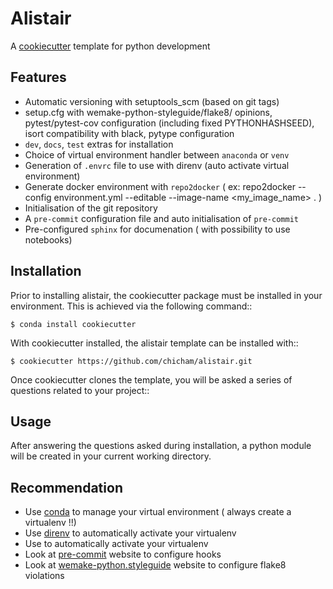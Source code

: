 # Alistair
A [cookiecutter](https://www.github.com/audreyr/cookiecutter "cookiecutter") template for
python development

## Features

 - Automatic versioning with setuptools_scm (based on git tags)
 - setup.cfg with wemake-python-styleguide/flake8/ opinions, pytest/pytest-cov configuration (including fixed PYTHONHASHSEED), isort compatibility with black, pytype configuration
 - `dev`, `docs`, `test` extras for installation
 - Choice of virtual environment handler  between `anaconda` or `venv`
 - Generation of `.envrc` file to use with direnv (auto activate virtual
   environment)
 - Generate docker environment with `repo2docker` ( ex: repo2docker --config environment.yml --editable --image-name <my_image_name> . )
 - Initialisation of the git repository
 - A `pre-commit` configuration file and auto initialisation of `pre-commit`
 - Pre-configured `sphinx` for documenation ( with possibility to use notebooks)

## Installation

Prior to installing alistair, the cookiecutter package must be installed in your environment. This is achieved via the following command::

    $ conda install cookiecutter

With cookiecutter installed, the alistair template can be installed with::

    $ cookiecutter https://github.com/chicham/alistair.git


Once cookiecutter clones the template, you will be asked a series of questions related to your project::

## Usage

After answering the questions asked during installation, a python module will be
created in your current working directory.


## Recommendation

- Use [conda](https://docs.conda.io/en/latest/) to manage your virtual environment ( always create a virtualenv !!)
- Use [direnv](https://direnv.net/) to automatically activate your virtualenv
- Use [](https://direnv.net/) to automatically activate your virtualenv
- Look at [pre-commit](https://pre-commit.com/) website to configure hooks
- Look at [wemake-python.styleguide](https://wemake-python-stylegui.de/en/latest/) website to configure flake8 violations
